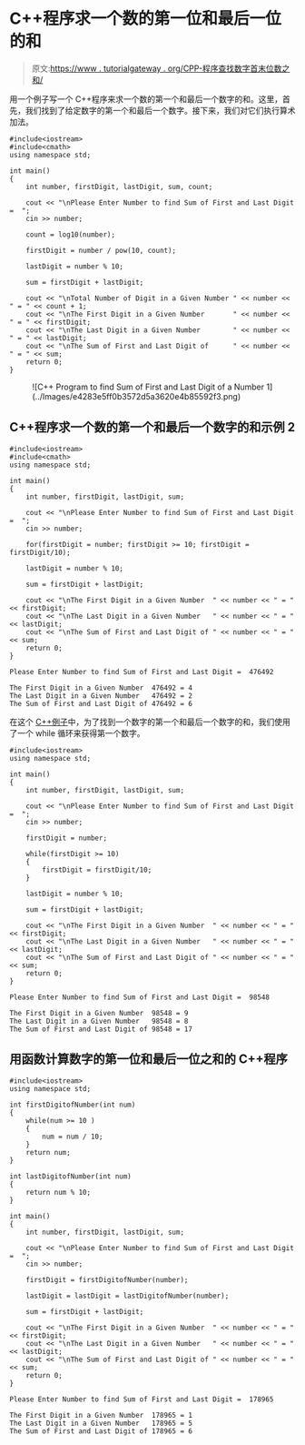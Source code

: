 # C++程序求一个数的第一位和最后一位的和

> 原文:[https://www . tutorialgateway . org/CPP-程序查找数字首末位数之和/](https://www.tutorialgateway.org/cpp-program-to-find-sum-of-first-and-last-digit-of-a-number/)

用一个例子写一个 C++程序来求一个数的第一个和最后一个数字的和。这里，首先，我们找到了给定数字的第一个和最后一个数字。接下来，我们对它们执行算术加法。

```
#include<iostream>
#include<cmath>
using namespace std;

int main()
{
	int number, firstDigit, lastDigit, sum, count;

	cout << "\nPlease Enter Number to find Sum of First and Last Digit =  ";
	cin >> number;

	count = log10(number);

  	firstDigit = number / pow(10, count);

  	lastDigit = number % 10;

  	sum = firstDigit + lastDigit;

	cout << "\nTotal Number of Digit in a Given Number " << number << " = " << count + 1; 
	cout << "\nThe First Digit in a Given Number       " << number << " = " << firstDigit; 
	cout << "\nThe Last Digit in a Given Number        " << number << " = " << lastDigit; 
	cout << "\nThe Sum of First and Last Digit of      " << number << " = " << sum; 	
 	return 0;
}
```

<figure class="wp-block-image size-large">![C++ Program to find Sum of First and Last Digit of a Number 1](../Images/e4283e5ff0b3572d5a3620e4b85592f3.png)</figure>

## C++程序求一个数的第一个和最后一个数字的和示例 2

```
#include<iostream>
#include<cmath>
using namespace std;

int main()
{
	int number, firstDigit, lastDigit, sum;

	cout << "\nPlease Enter Number to find Sum of First and Last Digit =  ";
	cin >> number;

	for(firstDigit = number; firstDigit >= 10; firstDigit = firstDigit/10);

  	lastDigit = number % 10;

  	sum = firstDigit + lastDigit;

	cout << "\nThe First Digit in a Given Number  " << number << " = " << firstDigit; 
	cout << "\nThe Last Digit in a Given Number   " << number << " = " << lastDigit; 
	cout << "\nThe Sum of First and Last Digit of " << number << " = " << sum; 	
 	return 0;
}
```

```
Please Enter Number to find Sum of First and Last Digit =  476492

The First Digit in a Given Number  476492 = 4
The Last Digit in a Given Number   476492 = 2
The Sum of First and Last Digit of 476492 = 6
```

在这个 [C++例子](https://www.tutorialgateway.org/cpp-programs/)中，为了找到一个数字的第一个和最后一个数字的和，我们使用了一个 while 循环来获得第一个数字。

```
#include<iostream>
using namespace std;

int main()
{
	int number, firstDigit, lastDigit, sum;

	cout << "\nPlease Enter Number to find Sum of First and Last Digit =  ";
	cin >> number;

	firstDigit = number; 

	while(firstDigit >= 10)
	{
		firstDigit = firstDigit/10;
	}

  	lastDigit = number % 10;

  	sum = firstDigit + lastDigit;

	cout << "\nThe First Digit in a Given Number  " << number << " = " << firstDigit; 
	cout << "\nThe Last Digit in a Given Number   " << number << " = " << lastDigit; 
	cout << "\nThe Sum of First and Last Digit of " << number << " = " << sum; 	
 	return 0;
}
```

```
Please Enter Number to find Sum of First and Last Digit =  98548

The First Digit in a Given Number  98548 = 9
The Last Digit in a Given Number   98548 = 8
The Sum of First and Last Digit of 98548 = 17
```

## 用函数计算数字的第一位和最后一位之和的 C++程序

```
#include<iostream>
using namespace std;

int firstDigitofNumber(int num)
{
	while(num >= 10 )
	{
		num = num / 10;
	}
	return num;
}

int lastDigitofNumber(int num)
{
	return num % 10;
}

int main()
{
	int number, firstDigit, lastDigit, sum;

	cout << "\nPlease Enter Number to find Sum of First and Last Digit =  ";
	cin >> number;

	firstDigit = firstDigitofNumber(number); 

  	lastDigit = lastDigit = lastDigitofNumber(number);

  	sum = firstDigit + lastDigit;

	cout << "\nThe First Digit in a Given Number  " << number << " = " << firstDigit; 
	cout << "\nThe Last Digit in a Given Number   " << number << " = " << lastDigit; 
	cout << "\nThe Sum of First and Last Digit of " << number << " = " << sum; 	
 	return 0;
}
```

```
Please Enter Number to find Sum of First and Last Digit =  178965

The First Digit in a Given Number  178965 = 1
The Last Digit in a Given Number   178965 = 5
The Sum of First and Last Digit of 178965 = 6
```